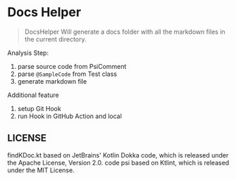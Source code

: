 # Docs Helper

> DocsHelper Will generate a docs folder with all the markdown files in the current directory.

Analysis Step:

1. parse source code from PsiComment
2. parse `@SampleCode` from Test class
3. generate markdown file

Additional feature

1. setup Git Hook
2. run Hook in GitHub Action and local

## LICENSE

findKDoc.kt based on JetBrains' Kotlin Dokka code, which is released under the Apache License, Version 2.0.
code psi based on Ktlint, which is released under the MIT License.

